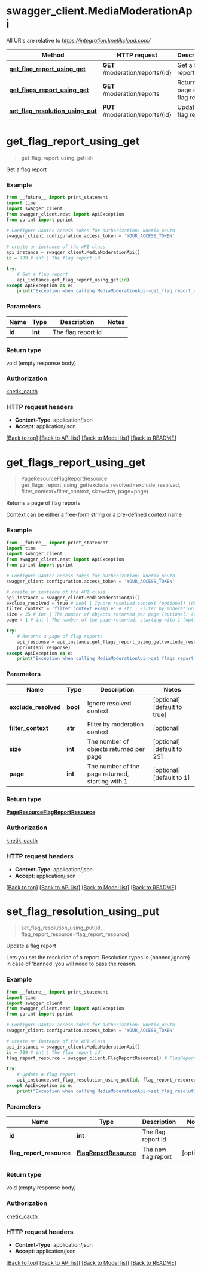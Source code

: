 # swagger_client.MediaModerationApi

All URIs are relative to *https://integration.knetikcloud.com/*

Method | HTTP request | Description
------------- | ------------- | -------------
[**get_flag_report_using_get**](MediaModerationApi.md#get_flag_report_using_get) | **GET** /moderation/reports/{id} | Get a flag report
[**get_flags_report_using_get**](MediaModerationApi.md#get_flags_report_using_get) | **GET** /moderation/reports | Returns a page of flag reports
[**set_flag_resolution_using_put**](MediaModerationApi.md#set_flag_resolution_using_put) | **PUT** /moderation/reports/{id} | Update a flag report


# **get_flag_report_using_get**
> get_flag_report_using_get(id)

Get a flag report

### Example 
```python
from __future__ import print_statement
import time
import swagger_client
from swagger_client.rest import ApiException
from pprint import pprint

# Configure OAuth2 access token for authorization: knetik_oauth
swagger_client.configuration.access_token = 'YOUR_ACCESS_TOKEN'

# create an instance of the API class
api_instance = swagger_client.MediaModerationApi()
id = 789 # int | The flag report id

try: 
    # Get a flag report
    api_instance.get_flag_report_using_get(id)
except ApiException as e:
    print("Exception when calling MediaModerationApi->get_flag_report_using_get: %s\n" % e)
```

### Parameters

Name | Type | Description  | Notes
------------- | ------------- | ------------- | -------------
 **id** | **int**| The flag report id | 

### Return type

void (empty response body)

### Authorization

[knetik_oauth](../README.md#knetik_oauth)

### HTTP request headers

 - **Content-Type**: application/json
 - **Accept**: application/json

[[Back to top]](#) [[Back to API list]](../README.md#documentation-for-api-endpoints) [[Back to Model list]](../README.md#documentation-for-models) [[Back to README]](../README.md)

# **get_flags_report_using_get**
> PageResourceFlagReportResource get_flags_report_using_get(exclude_resolved=exclude_resolved, filter_context=filter_context, size=size, page=page)

Returns a page of flag reports

Context can be either a free-form string or a pre-defined context name

### Example 
```python
from __future__ import print_statement
import time
import swagger_client
from swagger_client.rest import ApiException
from pprint import pprint

# Configure OAuth2 access token for authorization: knetik_oauth
swagger_client.configuration.access_token = 'YOUR_ACCESS_TOKEN'

# create an instance of the API class
api_instance = swagger_client.MediaModerationApi()
exclude_resolved = true # bool | Ignore resolved context (optional) (default to true)
filter_context = 'filter_context_example' # str | Filter by moderation context (optional)
size = 25 # int | The number of objects returned per page (optional) (default to 25)
page = 1 # int | The number of the page returned, starting with 1 (optional) (default to 1)

try: 
    # Returns a page of flag reports
    api_response = api_instance.get_flags_report_using_get(exclude_resolved=exclude_resolved, filter_context=filter_context, size=size, page=page)
    pprint(api_response)
except ApiException as e:
    print("Exception when calling MediaModerationApi->get_flags_report_using_get: %s\n" % e)
```

### Parameters

Name | Type | Description  | Notes
------------- | ------------- | ------------- | -------------
 **exclude_resolved** | **bool**| Ignore resolved context | [optional] [default to true]
 **filter_context** | **str**| Filter by moderation context | [optional] 
 **size** | **int**| The number of objects returned per page | [optional] [default to 25]
 **page** | **int**| The number of the page returned, starting with 1 | [optional] [default to 1]

### Return type

[**PageResourceFlagReportResource**](PageResourceFlagReportResource.md)

### Authorization

[knetik_oauth](../README.md#knetik_oauth)

### HTTP request headers

 - **Content-Type**: application/json
 - **Accept**: application/json

[[Back to top]](#) [[Back to API list]](../README.md#documentation-for-api-endpoints) [[Back to Model list]](../README.md#documentation-for-models) [[Back to README]](../README.md)

# **set_flag_resolution_using_put**
> set_flag_resolution_using_put(id, flag_report_resource=flag_report_resource)

Update a flag report

Lets you set the resolution of a report. Resolution types is {banned,ignore} in case of 'banned' you will need to pass the reason.

### Example 
```python
from __future__ import print_statement
import time
import swagger_client
from swagger_client.rest import ApiException
from pprint import pprint

# Configure OAuth2 access token for authorization: knetik_oauth
swagger_client.configuration.access_token = 'YOUR_ACCESS_TOKEN'

# create an instance of the API class
api_instance = swagger_client.MediaModerationApi()
id = 789 # int | The flag report id
flag_report_resource = swagger_client.FlagReportResource() # FlagReportResource | The new flag report (optional)

try: 
    # Update a flag report
    api_instance.set_flag_resolution_using_put(id, flag_report_resource=flag_report_resource)
except ApiException as e:
    print("Exception when calling MediaModerationApi->set_flag_resolution_using_put: %s\n" % e)
```

### Parameters

Name | Type | Description  | Notes
------------- | ------------- | ------------- | -------------
 **id** | **int**| The flag report id | 
 **flag_report_resource** | [**FlagReportResource**](FlagReportResource.md)| The new flag report | [optional] 

### Return type

void (empty response body)

### Authorization

[knetik_oauth](../README.md#knetik_oauth)

### HTTP request headers

 - **Content-Type**: application/json
 - **Accept**: application/json

[[Back to top]](#) [[Back to API list]](../README.md#documentation-for-api-endpoints) [[Back to Model list]](../README.md#documentation-for-models) [[Back to README]](../README.md)

